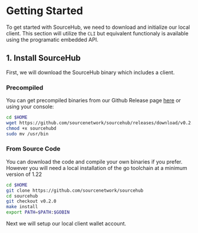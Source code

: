 # Getting Started

To get started with SourceHub, we need to download and initialize our local client. This section will utilize the `CLI` but equivalent functionaly is available using the programatic embedded API.

## 1. Install SourceHub
First, we will download the SourceHub binary which includes a client.
### Precompiled
You can get precompiled binaries from our Github Release page [here](https://github.com/sourcenetwork/sourcehub/releases) or using your console:
```bash
cd $HOME
wget https://github.com/sourcenetwork/sourcehub/releases/download/v0.2.0/sourcehubd
chmod +x sourcehubd
sudo mv /usr/bin
```

### From Source Code
You can download the code and compile your own binaries if you prefer. However you will need a local installation of the go toolchain at a minimum version of 1.22
```bash
cd $HOME
git clone https://github.com/sourcenetwork/sourcehub
cd sourcehub
git checkout v0.2.0
make install
export PATH=$PATH:$GOBIN
```

Next we will setup our local client wallet account.